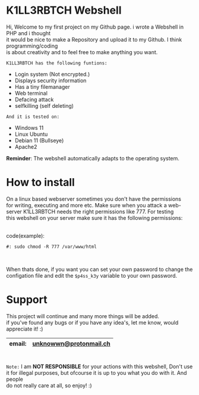 # K1LL3RBTCH Webshell

Hi, Welcome to my first project on my Github page. i wrote a Webshell in PHP and i thought<br>
it would be nice to make a Repository and upload it to my Github. I think programming/coding<br>
is about creativity and to feel free to make anything you want.

`K1LL3RBTCH has the following funtions:`

- Login system (Not encrypted.)
- Displays security information
- Has a tiny filemanager
- Web terminal
- Defacing attack
- selfkilling (self deleting)

`And it is tested on:`
- Windows 11
- Linux Ubuntu
- Debian 11 (Bullseye)
- Apache2

<b>Reminder</b>: The webshell automatically adapts to the operating system.

# How to install
On a linux based webserver sometimes you don't have the permissions<br>
for writing, executing and more etc. Make sure when you attack a web-<br>
server K1LL3RBTCH needs the right permissions like 777. For testing<br>
this webshell on your server make sure it has the following permissions:<br><br>

code(example):
```
#: sudo chmod -R 777 /var/www/html
```
<br>

When thats done, if you want you can set your own password to change the<br>
configation file and edit the `$p4ss_k3y` variable to your own password.

<h1>Support</h1>

This project will continue and many more things will be added.<br>
if you've found any bugs or if you have any idea's, let me know, would appreciate it! :)

| email:    | unknowwn@protonmail.ch |
| --------- | ----------------------|
#
`Note:`  I am <b>NOT RESPONSIBLE</b> for your actions with this webshell, Don't use<br>
it for illegal purposes, but ofcourse it is up to you what you do with it. And people<br>
do not really care at all, so enjoy! :)
